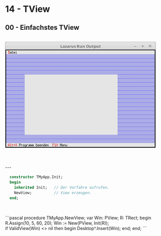 # 14 - TView
## 00 - Einfachstes TView
<br>
<img src="image.png" alt="Selfhtml"><br><br>
<br>

<br>
---
<br>

```pascal
  constructor TMyApp.Init;
  begin
    inherited Init;   // Der Vorfahre aufrufen.
    NewView;          // View erzeugen.
  end;
```
<br>

<br>
```pascal
  procedure TMyApp.NewView;
  var
    Win: PView;
    R: TRect;
  begin
    R.Assign(10, 5, 60, 20);
    Win := New(PView, Init(R));
<br>
    if ValidView(Win) <> nil then begin
      Desktop^.Insert(Win);
    end;
  end;
```
<br>

